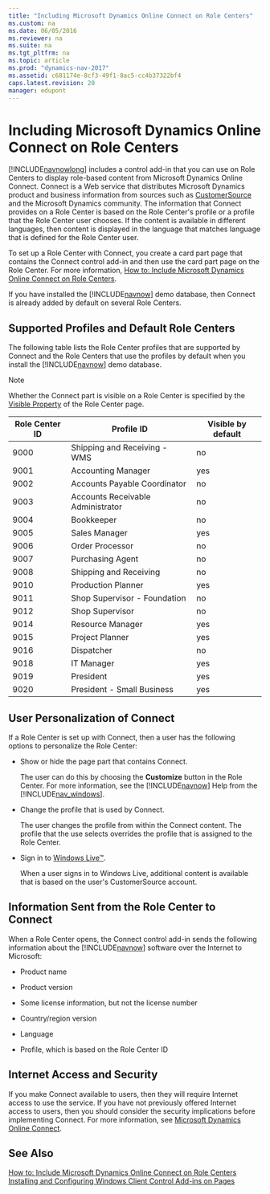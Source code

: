 ```yaml
---
title: "Including Microsoft Dynamics Online Connect on Role Centers"
ms.custom: na
ms.date: 06/05/2016
ms.reviewer: na
ms.suite: na
ms.tgt_pltfrm: na
ms.topic: article
ms.prod: "dynamics-nav-2017"
ms.assetid: c681174e-8cf3-49f1-8ac5-cc4b37322bf4
caps.latest.revision: 20
manager: edupont
---
```

# Including Microsoft Dynamics Online Connect on Role Centers
[!INCLUDE[navnowlong](includes/navnowlong_md.md)] includes a control add-in that you can use on Role Centers to display role-based content from Microsoft Dynamics Online Connect. Connect is a Web service that distributes Microsoft Dynamics product and business information from sources such as [CustomerSource](http://go.microsoft.com/fwlink/?LinkID=153696) and the Microsoft Dynamics community. The information that Connect provides on a Role Center is based on the Role Center's profile or a profile that the Role Center user chooses. If the content is available in different languages, then content is displayed in the language that matches language that is defined for the Role Center user.  
  
 To set up a Role Center with Connect, you create a card part page that contains the Connect control add-in and then use the card part page on the Role Center. For more information, [How to: Include Microsoft Dynamics Online Connect on Role Centers](How-to--Include-Microsoft-Dynamics-Online-Connect-on-Role-Centers.md).  
  
 If you have installed the [!INCLUDE[navnow](includes/navnow_md.md)] demo database, then Connect is already added by default on several Role Centers.  
  
## Supported Profiles and Default Role Centers  
 The following table lists the Role Center profiles that are supported by Connect and the Role Centers that use the profiles by default when you install the [!INCLUDE[navnow](includes/navnow_md.md)] demo database.  
  
> [!NOTE]  
>  Whether the Connect part is visible on a Role Center is specified by the [Visible Property](Visible-Property.md) of the Role Center page.  
  
|Role Center ID|Profile ID|Visible by default|  
|--------------------|----------------|------------------------|  
|9000|Shipping and Receiving - WMS|no|  
|9001|Accounting Manager|yes|  
|9002|Accounts Payable Coordinator|no|  
|9003|Accounts Receivable Administrator|no|  
|9004|Bookkeeper|no|  
|9005|Sales Manager|yes|  
|9006|Order Processor|no|  
|9007|Purchasing Agent|no|  
|9008|Shipping and Receiving|no|  
|9010|Production Planner|yes|  
|9011|Shop Supervisor - Foundation|no|  
|9012|Shop Supervisor|no|  
|9014|Resource Manager|yes|  
|9015|Project Planner|yes|  
|9016|Dispatcher|no|  
|9018|IT Manager|yes|  
|9019|President|yes|  
|9020|President - Small Business|yes|  
  
## User Personalization of Connect  
 If a Role Center is set up with Connect, then a user has the following options to personalize the Role Center:  
  
-   Show or hide the page part that contains Connect.  
  
     The user can do this by choosing the **Customize** button in the Role Center. For more information, see the [!INCLUDE[navnow](includes/navnow_md.md)] Help from the [!INCLUDE[nav_windows](includes/nav_windows_md.md)].  
  
-   Change the profile that is used by Connect.  
  
     The user changes the profile from within the Connect content. The profile that the use selects overrides the profile that is assigned to the Role Center.  
  
-   Sign in to [Windows Live™](http://go.microsoft.com/fwlink/?LinkID=159772).  
  
     When a user signs in to Windows Live, additional content is available that is based on the user's CustomerSource account.  
  
## Information Sent from the Role Center to Connect  
 When a Role Center opens, the Connect control add-in sends the following information about the [!INCLUDE[navnow](includes/navnow_md.md)] software over the Internet to Microsoft:  
  
-   Product name  
  
-   Product version  
  
-   Some license information, but not the license number  
  
-   Country/region version  
  
-   Language  
  
-   Profile, which is based on the Role Center ID  
  
## Internet Access and Security  
 If you make Connect available to users, then they will require Internet access to use the service. If you have not previously offered Internet access to users, then you should consider the security implications before implementing Connect. For more information, see [Microsoft Dynamics Online Connect](Microsoft-Dynamics-Online-Connect.md).  
  
## See Also  
 [How to: Include Microsoft Dynamics Online Connect on Role Centers](How-to--Include-Microsoft-Dynamics-Online-Connect-on-Role-Centers.md)   
 [Installing and Configuring Windows Client Control Add-ins on Pages](Installing-and-Configuring-Windows-Client-Control-Add-ins-on-Pages.md)